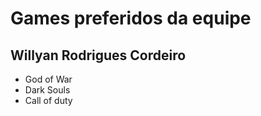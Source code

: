# Games preferidos da equipe

## Willyan Rodrigues Cordeiro

* God of War
* Dark Souls
* Call of duty
